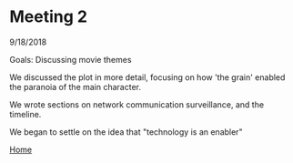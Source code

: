 # Meeting 2

9/18/2018

Goals: Discussing movie themes

We discussed the plot in more detail, focusing on how 'the grain' enabled the paranoia of the main character. 

We wrote sections on network communication surveillance, and the timeline.

We began to settle on the idea that "technology is an enabler"

[Home](https://saahilclaypool.github.io/blackmirror/)